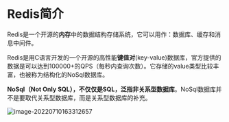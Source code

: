 # Redis简介

Redis是一个开源的**内存**中的数据结构存储系统，它可以用作：数据库、缓存和消息中间件。

Redis是用C语言开发的一个开源的高性能**键值对**(key-value)数据库，官方提供的数据是可以达到100000+的QPS（每秒内查询次数）。它存储的value类型比较丰富，也被称为结构化的NoSql数据库。

**NoSql（**Not Only SQL），不仅仅是SQL，泛指**非关系型数据库**。NoSql数据库并不是要取代关系型数据库，而是关系型数据库的补充。



![image-20220710163312657](D:\Java\notes\Redis.assets\image-20220710163312657.png)